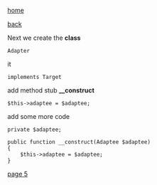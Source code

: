 [home](./page01.md)

[back](./page03.md)

Next we create the **class**

```
Adapter
```

it 
```
implements Target
```

add method stub **__construct**
```
$this->adaptee = $adaptee;
```

add some more code
```
private $adaptee;

public function __construct(Adaptee $adaptee)
{
    $this->adaptee = $adaptee;
}
```



[page 5](./page05.md)
